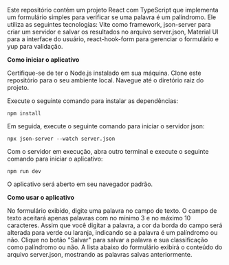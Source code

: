Este repositório contém um projeto React com TypeScript que implementa um formulário simples para verificar se uma palavra é um palíndromo. Ele utiliza as seguintes tecnologias: Vite como framework, json-server para criar um servidor e salvar os resultados no arquivo server.json, Material UI para a interface do usuário, react-hook-form para gerenciar o formulário e yup para validação.

**Como iniciar o aplicativo**

Certifique-se de ter o Node.js instalado em sua máquina.
Clone este repositório para o seu ambiente local.
Navegue até o diretório raiz do projeto.

Execute o seguinte comando para instalar as dependências:

    npm install

Em seguida, execute o seguinte comando para iniciar o servidor json:

    npx json-server --watch server.json

Com o servidor em execução, abra outro terminal e execute o seguinte comando para iniciar o aplicativo:

    npm run dev

O aplicativo será aberto em seu navegador padrão.

**Como usar o aplicativo**

No formulário exibido, digite uma palavra no campo de texto.
O campo de texto aceitará apenas palavras com no mínimo 3 e no máximo 10 caracteres.
Assim que você digitar a palavra, a cor da borda do campo será alterada para verde ou laranja, indicando se a palavra é um palíndromo ou não.
Clique no botão "Salvar" para salvar a palavra e sua classificação como palíndromo ou não.
A lista abaixo do formulário exibirá o conteúdo do arquivo server.json, mostrando as palavras salvas anteriormente.
